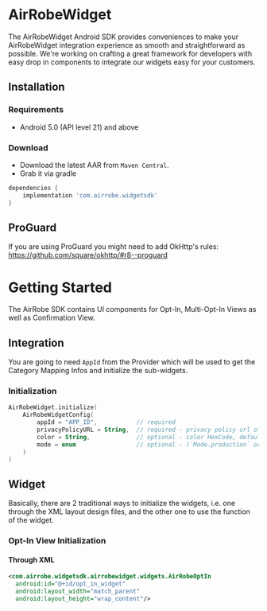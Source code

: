 # AirRobeWidget
The AirRobeWidget Android SDK provides conveniences to make your AirRobeWidget integration experience as smooth and straightforward as possible. We're working on crafting a great framework for developers with easy drop in components to integrate our widgets easy for your customers.

## Installation

### Requirements
- Android 5.0 (API level 21) and above

### Download
- Download the latest AAR from `Maven Central`.
- Grab it via gradle
```gradle
dependencies {
    implementation 'com.airrobe.widgetsdk'
}
```

## ProGuard
If you are using ProGuard you might need to add OkHttp's rules: https://github.com/square/okhttp/#r8--proguard


# Getting Started

The AirRobe SDK contains UI components for Opt-In, Multi-Opt-In Views as well as Confirmation View.


## Integration

You are going to need `AppId` from the Provider which will be used to get the Category Mapping Infos and initialize the sub-widgets.

### Initialization

```kotlin
AirRobeWidget.initialize(
    AirRobeWidgetConfig(
        appId = "APP_ID",           // required
        privacyPolicyURL = String,  // required - privacy policy url of The Iconic
        color = String,             // optional - color HexCode, default value is "#42abc8"
        mode = enum                 // optional - (`Mode.production` or `Mode.sandbox`), default value is `Mode.production`
    )
)
```


## Widget
Basically, there are 2 traditional ways to initialize the widgets, i.e. one through the XML layout design files, and the other one to use the function of the widget.

### Opt-In View Initialization
#### Through XML

```xml
<com.airrobe.widgetsdk.airrobewidget.widgets.AirRobeOptIn
  android:id="@+id/opt_in_widget"
  android:layout_width="match_parent"
  android:layout_height="wrap_content"/>
```
